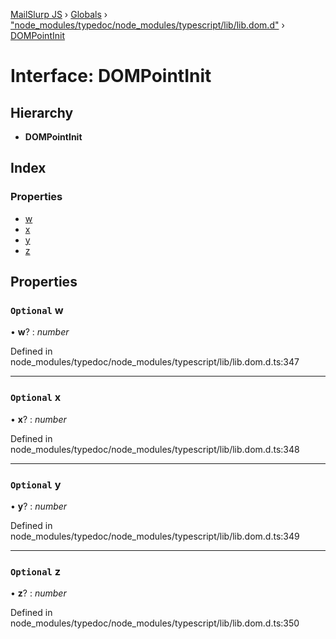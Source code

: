 [MailSlurp JS](../README.md) › [Globals](../globals.md) › ["node_modules/typedoc/node_modules/typescript/lib/lib.dom.d"](../modules/_node_modules_typedoc_node_modules_typescript_lib_lib_dom_d_.md) › [DOMPointInit](_node_modules_typedoc_node_modules_typescript_lib_lib_dom_d_.dompointinit.md)

# Interface: DOMPointInit

## Hierarchy

* **DOMPointInit**

## Index

### Properties

* [w](_node_modules_typedoc_node_modules_typescript_lib_lib_dom_d_.dompointinit.md#optional-w)
* [x](_node_modules_typedoc_node_modules_typescript_lib_lib_dom_d_.dompointinit.md#optional-x)
* [y](_node_modules_typedoc_node_modules_typescript_lib_lib_dom_d_.dompointinit.md#optional-y)
* [z](_node_modules_typedoc_node_modules_typescript_lib_lib_dom_d_.dompointinit.md#optional-z)

## Properties

### `Optional` w

• **w**? : *number*

Defined in node_modules/typedoc/node_modules/typescript/lib/lib.dom.d.ts:347

___

### `Optional` x

• **x**? : *number*

Defined in node_modules/typedoc/node_modules/typescript/lib/lib.dom.d.ts:348

___

### `Optional` y

• **y**? : *number*

Defined in node_modules/typedoc/node_modules/typescript/lib/lib.dom.d.ts:349

___

### `Optional` z

• **z**? : *number*

Defined in node_modules/typedoc/node_modules/typescript/lib/lib.dom.d.ts:350
